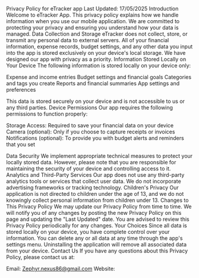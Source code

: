 Privacy Policy for eTracker app
Last Updated: 17/05/2025
Introduction
Welcome to eTracker App. This privacy policy explains how we handle information when you use our mobile application. We are committed to protecting your privacy and ensuring you understand how your data is managed.
Data Collection and Storage
eTracker does not collect, store, or transmit any personal data to external servers. All of your financial information, expense records, budget settings, and any other data you input into the app is stored exclusively on your device's local storage. We have designed our app with privacy as a priority.
Information Stored Locally on Your Device
The following information is stored locally on your device only:

Expense and income entries
Budget settings and financial goals
Categories and tags you create
Reports and financial summaries
App settings and preferences

This data is stored securely on your device and is not accessible to us or any third parties.
Device Permissions
Our app requires the following permissions to function properly:

Storage Access: Required to save your financial data on your device
Camera (optional): Only if you choose to capture receipts or invoices
Notifications (optional): To provide you with budget alerts and reminders that you set

Data Security
We implement appropriate technical measures to protect your locally stored data. However, please note that you are responsible for maintaining the security of your device and controlling access to it.
Analytics and Third-Party Services
Our app does not use any third-party analytics tools or services that collect user data. We do not incorporate advertising frameworks or tracking technology.
Children's Privacy
Our application is not directed to children under the age of 13, and we do not knowingly collect personal information from children under 13.
Changes to This Privacy Policy
We may update our Privacy Policy from time to time. We will notify you of any changes by posting the new Privacy Policy on this page and updating the "Last Updated" date. You are advised to review this Privacy Policy periodically for any changes.
Your Choices
Since all data is stored locally on your device, you have complete control over your information. You can delete any or all data at any time through the app's settings menu. Uninstalling the application will remove all associated data from your device.
Contact Us
If you have any questions about this Privacy Policy, please contact us at:

Email: Zephyr.nexus86@gmail.com
Website: 
